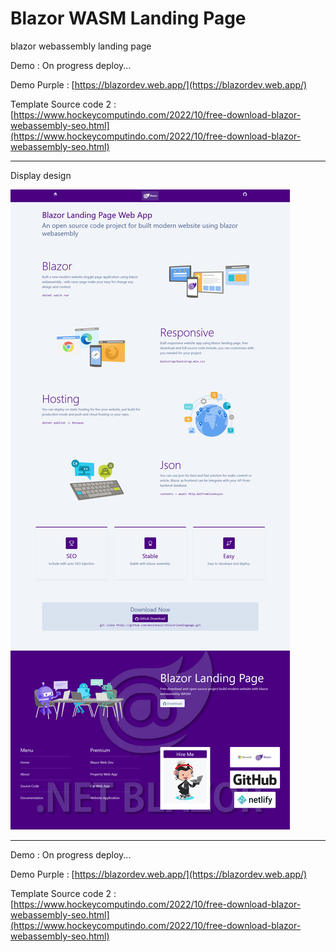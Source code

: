 # Blazor WASM Landing Page

blazor webassembly landing page

Demo : On progress deploy...

Demo Purple : [https://blazordev.web.app/](https://blazordev.web.app/)

Template Source code 2 : [https://www.hockeycomputindo.com/2022/10/free-download-blazor-webassembly-seo.html](https://www.hockeycomputindo.com/2022/10/free-download-blazor-webassembly-seo.html)

--------

Display design

![blazor webassembly landing page](landing.png)

--------

Demo : On progress deploy...

Demo Purple : [https://blazordev.web.app/](https://blazordev.web.app/)

Template Source code 2 : [https://www.hockeycomputindo.com/2022/10/free-download-blazor-webassembly-seo.html](https://www.hockeycomputindo.com/2022/10/free-download-blazor-webassembly-seo.html)